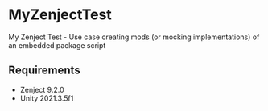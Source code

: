 # MyZenjectTest
My Zenject Test - Use case creating mods (or mocking implementations) of an embedded package script

## Requirements
- Zenject 9.2.0
- Unity 2021.3.5f1
